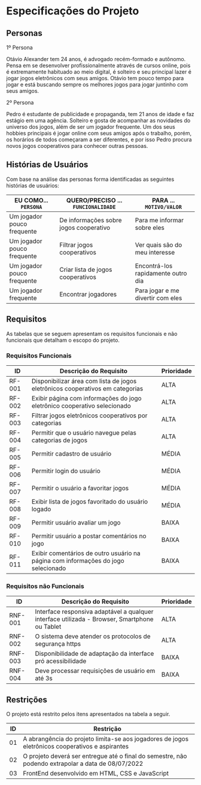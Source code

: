 # Especificações do Projeto
## Personas

1º Persona

Otávio Alexander tem 24 anos, é advogado recém-formado e autônomo. Pensa em se desenvolver profissionalmente através de cursos online, pois é extremamente habituado ao meio digital, é solteiro e seu principal lazer é jogar jogos eletrônicos com seus amigos. Otávio tem pouco tempo para jogar e está buscando sempre os melhores jogos para jogar juntinho com seus amigos.

2º Persona 

Pedro é estudante de publicidade e propaganda, tem 21 anos de idade e faz estágio em uma agência. Solteiro e gosta de acompanhar as novidades do universo dos jogos, além de ser um jogador frequente. Um dos seus hobbies principais é jogar online com seus amigos após o trabalho, porém, os horários de todos começaram a ser diferentes, e por isso Pedro procura novos jogos cooperativos para conhecer outras pessoas. 


## Histórias de Usuários

Com base na análise das personas forma identificadas as seguintes histórias de usuários:

|EU COMO... `PERSONA`| QUERO/PRECISO ... `FUNCIONALIDADE` |PARA ... `MOTIVO/VALOR`                 |
|--------------------|------------------------------------|----------------------------------------|
|Um jogador pouco frequente   | De informações sobre jogos cooperativo                                    | Para me informar sobre eles        |
|Um jogador pouco frequente   | Filtrar jogos cooperativos                                              | Ver quais são do meu interesse              |
|Um jogador pouco frequente   | Criar lista de jogos cooperativos                           | Encontrá-los rapidamente outro dia        |
|Um jogador frequente         | Encontrar jogadores                                         | Para jogar e me divertir com eles          |


## Requisitos

As tabelas que se seguem apresentam os requisitos funcionais e não funcionais que detalham o escopo do projeto.

### Requisitos Funcionais

|  ID  | Descrição do Requisito | Prioridade |
|------|------------------------|------------|
|RF-001| Disponibilizar área com lista de jogos eletrônicos cooperativos em categorias | ALTA       | 
|RF-002| Exibir página com informações do jogo eletrônico cooperativo selecionado | ALTA       |
|RF-003| Filtrar jogos eletrônicos cooperativos por categorias | ALTA       |
|RF-004| Permitir que o usuário navegue pelas categorias de jogos | ALTA       |
|RF-005| Permitir cadastro de usuário | MÉDIA    |
|RF-006| Permitir login do usuário | MÉDIA      |
|RF-007| Permitir o usuário a favoritar jogos | MÉDIA       |
|RF-008| Exibir lista de jogos favoritado do usuário logado | MÉDIA       |
|RF-009| Permitir usuário avaliar um jogo | BAIXA      |
|RF-010| Permitir usuário a postar comentários no jogo | BAIXA     |
|RF-011| Exibir comentários de outro usuário na página com informações do jogo selecionado | BAIXA     |
 

### Requisitos não Funcionais

|ID     | Descrição do Requisito  |Prioridade |
|-------|-------------------------|----|
|RNF-001| Interface responsiva adaptável a qualquer interface utilizada - Browser, Smartphone ou Tablet | ALTA  | 
|RNF-002| O sistema deve atender os protocolos de segurança https                                       | ALTA  | 
|RNF-003| Disponibilidade de adaptação da interface pró acessibilidade                                  | BAIXA |  
|RNF-004| Deve processar requisições de usuário em até 3s                                               | BAIXA | 

## Restrições

O projeto está restrito pelos itens apresentados na tabela a seguir.

|ID| Restrição                                             |
|--|-------------------------------------------------------|
|01| A abrangência do projeto limita-se aos jogadores de jogos eletrônicos cooperativos e aspirantes                |
|02| O projeto deverá ser entregue até o final do semestre, não podendo extrapolar a data de 08/07/2022 |
|03| FrontEnd desenvolvido em HTML, CSS e JavaScript                                                    |

